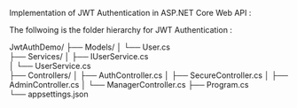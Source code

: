 Implementation of JWT Authentication in ASP.NET Core Web API : 

The follwoing is the folder hierarchy for JWT Authentication : 

JwtAuthDemo/
├── Models/
│   └── User.cs                    
├── Services/
│   ├── IUserService.cs           
│   └── UserService.cs            
├── Controllers/
│   ├── AuthController.cs
│   ├── SecureController.cs
│   ├── AdminController.cs
│   └── ManagerController.cs
├── Program.cs                     
└── appsettings.json
